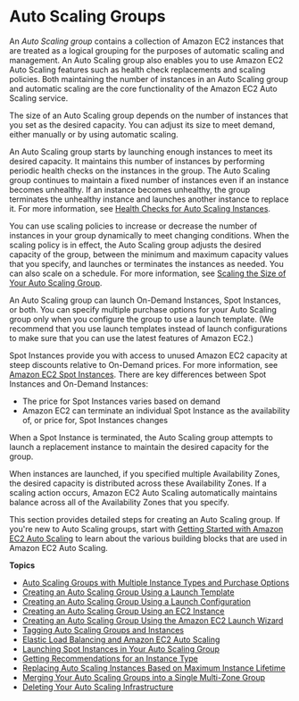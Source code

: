 # Auto Scaling Groups<a name="AutoScalingGroup"></a>

An *Auto Scaling group* contains a collection of Amazon EC2 instances that are treated as a logical grouping for the purposes of automatic scaling and management\. An Auto Scaling group also enables you to use Amazon EC2 Auto Scaling features such as health check replacements and scaling policies\. Both maintaining the number of instances in an Auto Scaling group and automatic scaling are the core functionality of the Amazon EC2 Auto Scaling service\.

The size of an Auto Scaling group depends on the number of instances that you set as the desired capacity\. You can adjust its size to meet demand, either manually or by using automatic scaling\. 

An Auto Scaling group starts by launching enough instances to meet its desired capacity\. It maintains this number of instances by performing periodic health checks on the instances in the group\. The Auto Scaling group continues to maintain a fixed number of instances even if an instance becomes unhealthy\. If an instance becomes unhealthy, the group terminates the unhealthy instance and launches another instance to replace it\. For more information, see [Health Checks for Auto Scaling Instances](healthcheck.md)\. 

You can use scaling policies to increase or decrease the number of instances in your group dynamically to meet changing conditions\. When the scaling policy is in effect, the Auto Scaling group adjusts the desired capacity of the group, between the minimum and maximum capacity values that you specify, and launches or terminates the instances as needed\. You can also scale on a schedule\. For more information, see [Scaling the Size of Your Auto Scaling Group](scaling_plan.md)\. 

An Auto Scaling group can launch On\-Demand Instances, Spot Instances, or both\. You can specify multiple purchase options for your Auto Scaling group only when you configure the group to use a launch template\. \(We recommend that you use launch templates instead of launch configurations to make sure that you can use the latest features of Amazon EC2\.\) 

Spot Instances provide you with access to unused Amazon EC2 capacity at steep discounts relative to On\-Demand prices\. For more information, see [Amazon EC2 Spot Instances](https://aws.amazon.com/ec2/spot/pricing/)\. There are key differences between Spot Instances and On\-Demand Instances:
+ The price for Spot Instances varies based on demand
+ Amazon EC2 can terminate an individual Spot Instance as the availability of, or price for, Spot Instances changes

When a Spot Instance is terminated, the Auto Scaling group attempts to launch a replacement instance to maintain the desired capacity for the group\. 

When instances are launched, if you specified multiple Availability Zones, the desired capacity is distributed across these Availability Zones\. If a scaling action occurs, Amazon EC2 Auto Scaling automatically maintains balance across all of the Availability Zones that you specify\.

This section provides detailed steps for creating an Auto Scaling group\. If you're new to Auto Scaling groups, start with [Getting Started with Amazon EC2 Auto Scaling](GettingStartedTutorial.md) to learn about the various building blocks that are used in Amazon EC2 Auto Scaling\. 

**Topics**
+ [Auto Scaling Groups with Multiple Instance Types and Purchase Options](asg-purchase-options.md)
+ [Creating an Auto Scaling Group Using a Launch Template](create-asg-launch-template.md)
+ [Creating an Auto Scaling Group Using a Launch Configuration](create-asg.md)
+ [Creating an Auto Scaling Group Using an EC2 Instance](create-asg-from-instance.md)
+ [Creating an Auto Scaling Group Using the Amazon EC2 Launch Wizard](create-asg-ec2-wizard.md)
+ [Tagging Auto Scaling Groups and Instances](autoscaling-tagging.md)
+ [Elastic Load Balancing and Amazon EC2 Auto Scaling](autoscaling-load-balancer.md)
+ [Launching Spot Instances in Your Auto Scaling Group](asg-launch-spot-instances.md)
+ [Getting Recommendations for an Instance Type](asg-getting-recommendations.md)
+ [Replacing Auto Scaling Instances Based on Maximum Instance Lifetime](asg-max-instance-lifetime.md)
+ [Merging Your Auto Scaling Groups into a Single Multi\-Zone Group](merge-auto-scaling-groups.md)
+ [Deleting Your Auto Scaling Infrastructure](as-process-shutdown.md)